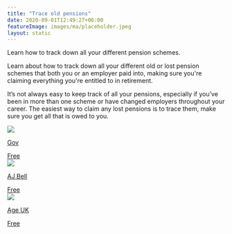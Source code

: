 ```yaml
---
title: "Trace old pensions"
date: 2020-09-01T12:49:27+06:00
featureImage: images/ma/placeholder.jpeg
layout: static
---
```


Learn how to track down all your different pension schemes.

Learn about how to track down all your different old or lost pension schemes that both you or an employer paid into, making sure you're claiming everything you're entitled to in retirement.

It’s not always easy to keep track of all your pensions, especially if you’ve been in more than one scheme or have changed employers throughout your career. The easiest way to claim any lost pensions is to trace them, make sure you get all that is owed to you.

<a class="ma-link" href="https://www.gov.uk/government/news/new-pension-tracing-service-website-launched"><div class="ma-card ma-card-Wealth"><div class="ma-icon"><img src ="/images/icon-check.png"/></div><div class="ma-name"><p>Gov</p></div><div class="ma-paid-text"><span>Free</span></div></div></a><a class="ma-link" href="https://www.ajbell.co.uk/find-my-pension?gclid=c78ba4fec26a1562676ac0bb9ef3b900"><div class="ma-card ma-card-Wealth"><div class="ma-icon"><img src ="/images/icon-check.png"/></div><div class="ma-name"><p>AJ Bell</p></div><div class="ma-paid-text"><span>Free</span></div></div></a><a class="ma-link" href="https://www.ageuk.org.uk/information-advice/money-legal/pensions/tracing-old-pensions/"><div class="ma-card ma-card-Wealth"><div class="ma-icon"><img src ="/images/icon-check.png"/></div><div class="ma-name"><p>Age UK</p></div><div class="ma-paid-text"><span>Free</span></div></div></a>  

<br/><br/>







